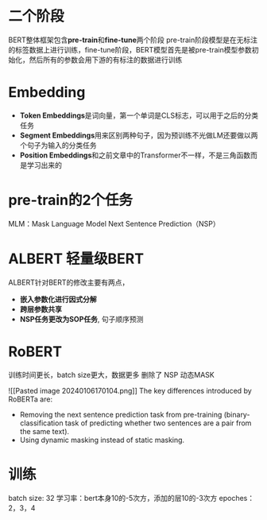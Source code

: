 # 二个阶段
BERT整体框架包含**pre-train**和**fine-tune**两个阶段
pre-train阶段模型是在无标注的标签数据上进行训练，fine-tune阶段，BERT模型首先是被pre-train模型参数初始化，然后所有的参数会用下游的有标注的数据进行训练
# Embedding

- **Token Embeddings**是词向量，第一个单词是CLS标志，可以用于之后的分类任务
- **Segment Embeddings**用来区别两种句子，因为预训练不光做LM还要做以两个句子为输入的分类任务
- **Position Embeddings**和之前文章中的Transformer不一样，不是三角函数而是学习出来的


# pre-train的2个任务
MLM：Mask Language Model
Next Sentence Prediction（NSP）


# ALBERT 轻量级BERT

ALBERT针对BERT的修改主要有两点，

- **嵌入参数化进行因式分解**
- **跨层参数共享**
- **NSP任务更改为SOP任务**,  句子顺序预测

# RoBERT
训练时间更长，batch size更大，数据更多
删除了 NSP
动态MASK

![[Pasted image 20240106170104.png]]
The key differences introduced by RoBERTa are:
- Removing the next sentence prediction task from pre-training (binary-classification task of predicting whether two sentences are a pair from the same text).
- Using dynamic masking instead of static masking.


# 训练
batch size: 32
学习率：bert本身10的-5次方，添加的层10的-3次方
epoches：2，3，4